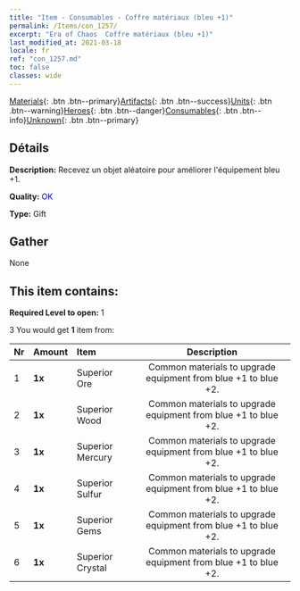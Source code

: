 ```yaml
---
title: "Item - Consumables - Coffre matériaux (bleu +1)"
permalink: /Items/con_1257/
excerpt: "Era of Chaos  Coffre matériaux (bleu +1)"
last_modified_at: 2021-03-18
locale: fr
ref: "con_1257.md"
toc: false
classes: wide
---
```

 [Materials](/fr/Items/){: .btn .btn--primary}[Artifacts](/fr/Items/Artifacts/){: .btn .btn--success}[Units](/fr/Items/Units/){: .btn .btn--warning}[Heroes](/fr/Items/Heroes/){: .btn .btn--danger}[Consumables](/fr/Items/Consumables/){: .btn .btn--info}[Unknown](/fr/Items/Unknown/){: .btn .btn--primary}

## Détails
 **Description:** Recevez un objet aléatoire pour améliorer l'équipement bleu +1.

 **Quality:** <span style="color: #0000CD">OK</span>

 **Type:** Gift

## Gather

  None

## This item contains:

 **Required Level to open:** 1

 3 You would get **1** item  from:

  | Nr | Amount |     Item    | Description |
  |:---|:-------|:------------|:-----------:|
  | 1 |  **1x** | Superior Ore | Common materials to upgrade equipment from blue +1 to blue +2.  | 
  | 2 |  **1x** | Superior Wood | Common materials to upgrade equipment from blue +1 to blue +2.  | 
  | 3 |  **1x** | Superior Mercury | Common materials to upgrade equipment from blue +1 to blue +2.  | 
  | 4 |  **1x** | Superior Sulfur | Common materials to upgrade equipment from blue +1 to blue +2.  | 
  | 5 |  **1x** | Superior Gems | Common materials to upgrade equipment from blue +1 to blue +2.  | 
  | 6 |  **1x** | Superior Crystal | Common materials to upgrade equipment from blue +1 to blue +2.  | 
